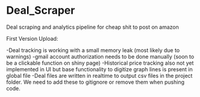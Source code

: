 # Deal_Scraper
Deal scraping and analytics pipeline for cheap shit to post on amazon

First Version Upload:

-Deal tracking is working with a small memory leak (most likely due to warnings)
-gmail account authorization needs to be done manually (soon to be a clickable function on shiny page)
-Historical price tracking also not yet implemented in UI but base functionality to digitize graph lines is present in global file
-Deal files are written in realtime to output csv files in the project folder. We need to add these to gitignore or remove them when pushing code.